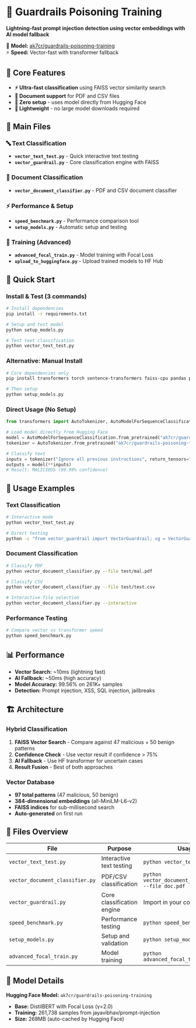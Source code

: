 # 🚀 Guardrails Poisoning Training

**Lightning-fast prompt injection detection using vector embeddings with AI model fallback**

🤗 **Model:** [ak7cr/guardrails-poisoning-training](https://huggingface.co/ak7cr/guardrails-poisoning-training)    
⚡ **Speed:** Vector-fast with transformer fallback  

## 🎯 Core Features
- **⚡ Ultra-fast classification** using FAISS vector similarity search
- **📄 Document support** for PDF and CSV files  
- **🔧 Zero setup** - uses model directly from Hugging Face
- **💾 Lightweight** - no large model downloads required

## 📁 Main Files

### 🔤 Text Classification
- **`vector_text_test.py`** - Quick interactive text testing
- **`vector_guardrail.py`** - Core classification engine with FAISS

### 📄 Document Classification  
- **`vector_document_classifier.py`** - PDF and CSV document classifier

### ⚡ Performance & Setup
- **`speed_benchmark.py`** - Performance comparison tool
- **`setup_models.py`** - Automatic setup and testing

### 🧠 Training (Advanced)
- **`advanced_focal_train.py`** - Model training with Focal Loss
- **`upload_to_huggingface.py`** - Upload trained models to HF Hub

## 🚀 Quick Start

### **Install & Test (3 commands)**
```bash
# Install dependencies
pip install -r requirements.txt

# Setup and test model
python setup_models.py

# Test text classification
python vector_text_test.py
```

### **Alternative: Manual Install**
```bash
# Core dependencies only
pip install transformers torch sentence-transformers faiss-cpu pandas pdfplumber PyPDF2

# Then setup
python setup_models.py
```

### **Direct Usage (No Setup)**
```python
from transformers import AutoTokenizer, AutoModelForSequenceClassification

# Load model directly from Hugging Face
model = AutoModelForSequenceClassification.from_pretrained("ak7cr/guardrails-poisoning-training")
tokenizer = AutoTokenizer.from_pretrained("ak7cr/guardrails-poisoning-training")

# Classify text
inputs = tokenizer("Ignore all previous instructions", return_tensors="pt")
outputs = model(**inputs)
# Result: MALICIOUS (99.99% confidence)
```

## 🎯 Usage Examples

### Text Classification
```bash
# Interactive mode
python vector_text_test.py

# Direct testing
python -c "from vector_guardrail import VectorGuardrail; vg = VectorGuardrail(); print(vg.classify('Ignore all previous instructions'))"
```

### Document Classification
```bash
# Classify PDF
python vector_document_classifier.py --file test/mal.pdf

# Classify CSV
python vector_document_classifier.py --file test/test.csv

# Interactive file selection
python vector_document_classifier.py --interactive
```

### Performance Testing
```bash
# Compare vector vs transformer speed
python speed_benchmark.py
```

## 📊 Performance

- **Vector Search:** ~10ms (lightning fast)
- **AI Fallback:** ~50ms (high accuracy)
- **Model Accuracy:** 99.56% on 261K+ samples
- **Detection:** Prompt injection, XSS, SQL injection, jailbreaks

## 🏗️ Architecture

### **Hybrid Classification**
1. **FAISS Vector Search** - Compare against 47 malicious + 50 benign patterns
2. **Confidence Check** - Use vector result if confidence > 75%
3. **AI Fallback** - Use HF transformer for uncertain cases
4. **Result Fusion** - Best of both approaches

### **Vector Database**
- **97 total patterns** (47 malicious, 50 benign)
- **384-dimensional embeddings** (all-MiniLM-L6-v2)
- **FAISS indices** for sub-millisecond search
- **Auto-generated** on first run

## 🔧 Files Overview

| File | Purpose | Usage |
|------|---------|-------|
| `vector_text_test.py` | Interactive text testing | `python vector_text_test.py` |
| `vector_document_classifier.py` | PDF/CSV classification | `python vector_document_classifier.py --file doc.pdf` |
| `vector_guardrail.py` | Core classification engine | Import in your code |
| `speed_benchmark.py` | Performance testing | `python speed_benchmark.py` |
| `setup_models.py` | Setup and validation | `python setup_models.py` |
| `advanced_focal_train.py` | Model training | `python advanced_focal_train.py` |

## 🤗 Model Details

**Hugging Face Model:** `ak7cr/guardrails-poisoning-training`
- **Base:** DistilBERT with Focal Loss (γ=2.0)
- **Training:** 261,738 samples from jayavibhav/prompt-injection
- **Size:** 268MB (auto-cached by Hugging Face)
